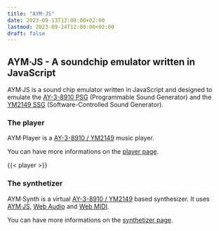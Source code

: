 ```yaml
---
title: "AYM·JS"
date: 2023-09-13T12:00:00+02:00
lastmod: 2023-09-24T12:00:00+02:00
draft: false
---
```

## AYM·JS - A soundchip emulator written in JavaScript

AYM·JS is a sound chip emulator written in JavaScript and designed to emulate the [AY-3-8910 PSG](https://en.wikipedia.org/wiki/General_Instrument_AY-3-8910) (Programmable Sound Generator) and the [YM2149 SSG](https://en.wikipedia.org/wiki/General_Instrument_AY-3-8910) (Software-Controlled Sound Generator).

### The player

AYM·Player is a [AY-3-8910 / YM2149](https://en.wikipedia.org/wiki/General_Instrument_AY-3-8910) music player.

You can have more informations on the [player page](/player).

{{< player >}}

### The synthetizer

AYM·Synth is a virtual [AY-3-8910 / YM2149](https://en.wikipedia.org/wiki/General_Instrument_AY-3-8910) based synthesizer. It uses [AYM·JS](/), [Web Audio](https://developer.mozilla.org/fr/docs/Web/API/Web_Audio_API) and [Web MIDI](https://developer.mozilla.org/en-US/docs/Web/API/Web_MIDI_API).

You can have more informations on the [synthetizer page](/synth).

